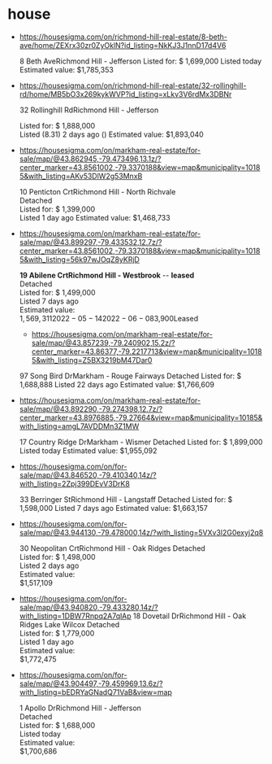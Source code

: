 # house

- https://housesigma.com/on/richmond-hill-real-estate/8-beth-ave/home/ZEXrx30zr0ZyOklN?id_listing=NkKJ3J1nnD17d4V6
   
  8 Beth AveRichmond Hill - Jefferson
  Listed for: $ 1,699,000
  Listed today
  Estimated value: $1,785,353

- https://housesigma.com/on/richmond-hill-real-estate/32-rollinghill-rd/home/MB5bO3x269kykWVP?id_listing=xLkv3V6rdMx3DBNr
   
   32 Rollinghill RdRichmond Hill - Jefferson

   Listed for: $ 1,888,000  
   Listed (8.31) 2 days ago  () 
   Estimated value:   $1,893,040   

- https://housesigma.com/on/markham-real-estate/for-sale/map/@43.862945,-79.473496,13.1z/?center_marker=43.8561002,-79.3370188&view=map&municipality=10185&with_listing=AKv53DlW2g53MnxB
  
   10 Penticton CrtRichmond Hill - North Richvale  
   Detached  
   Listed for: $ 1,399,000  
   Listed 1 day ago 
   Estimated value: 
   $1,468,733  

- https://housesigma.com/on/markham-real-estate/for-sale/map/@43.899297,-79.433532,12.7z/?center_marker=43.8561002,-79.3370188&view=map&municipality=10185&with_listing=56k97wJOqZ8yKRjD
  
   **19 Abilene CrtRichmond Hill - Westbrook** --  **leased**  
   Detached  
   Listed for: $ 1,499,000  
   Listed 7 days ago  
   Estimated value:  
   $1,569,311  
   2022-05-142022-06-08$3,900Leased

  - https://housesigma.com/on/markham-real-estate/for-sale/map/@43.857239,-79.240902,15.2z/?center_marker=43.86377,-79.2217713&view=map&municipality=10185&with_listing=Z5BX3219bM47Dar0

   97 Song Bird DrMarkham - Rouge Fairways 
   Detached 
   Listed for: $ 1,688,888 
   Listed 22 days ago 
   Estimated value: 
   $1,766,609  

 - https://housesigma.com/on/markham-real-estate/for-sale/map/@43.892290,-79.274398,12.7z/?center_marker=43.8976885,-79.27664&view=map&municipality=10185&with_listing=amgL7AVDDMn3Z1MW

    
   17 Country Ridge DrMarkham - Wismer
   Detached
   Listed for: $ 1,899,000
   Listed today
   Estimated value:
   $1,955,092 
-  https://housesigma.com/on/for-sale/map/@43.846520,-79.410340,14z/?with_listing=2Zpj399DEvV3DrK8
  
   33 Berringer StRichmond Hill - Langstaff
   Detached
   Listed for: $ 1,598,000
   Listed 7 days ago
   Estimated value:
   $1,663,157

- https://housesigma.com/on/for-sale/map/@43.944130,-79.478000,14z/?with_listing=5VXv3l2G0exyj2q8
  
   30 Neopolitan CrtRichmond Hill - Oak Ridges
   Detached  
   Listed for: $ 1,498,000  
   Listed 2 days ago  
   Estimated value:  
   $1,517,109   
   
- https://housesigma.com/on/for-sale/map/@43.940820,-79.433280,14z/?with_listing=1DBW7Rnpq2A7qlAp
   18 Dovetail DrRichmond Hill - Oak Ridges Lake Wilcox
   Detached  
   Listed for: $ 1,779,000   
   Listed 1 day ago  
   Estimated value:  
   $1,772,475   
   

- https://housesigma.com/on/for-sale/map/@43.904497,-79.459969,13.6z/?with_listing=bEDRYaGNadQ71VaB&view=map
     
   1 Apollo DrRichmond Hill - Jefferson  
   Detached  
   Listed for: $ 1,688,000  
   Listed today  
   Estimated value:  
   $1,700,686

  
